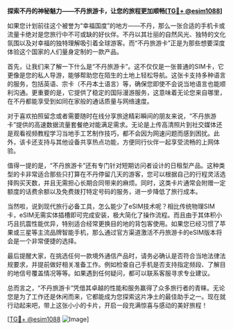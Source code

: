 **探索不丹的神秘魅力——不丹旅游卡，让您的旅程更加顺畅[[TG💪+ @esim1088](https://t.me/s/esim1088)]**

如果您计划前往这个被誉为“幸福国度”的地方——不丹，那么一张合适的手机卡或流量卡绝对是您旅行中不可或缺的好伙伴。不丹以其壮丽的自然风光、独特的文化氛围以及对幸福的独特理解吸引着全球游客。而“不丹旅游卡”正是为那些想要深度体验这个国家的人们量身定制的一款产品。

首先，让我们来了解一下什么是“不丹旅游卡”。这不仅仅是一张普通的SIM卡，它更像是您的私人导游，能够帮助您在陌生的土地上轻松导航。这张卡支持多种语言的服务，包括英语、宗卡（不丹本土语言）等，确保您即使不会说当地语言也能顺利沟通。更重要的是，它提供了稳定的国际漫游服务，这意味着无论您来自哪里，在不丹都能享受到如同在家般的通话质量与网络速度。

对于喜欢拍照留念或者需要随时在线分享旅途精彩瞬间的朋友来说，“不丹旅游卡”提供的高速数据流量套餐绝对能满足需求。无论是上传高清照片到社交媒体还是观看视频教程学习当地手工艺制作技巧，都不会因为网速问题而感到困扰。此外，该卡还支持与其他设备共享热点功能，方便同行伙伴一起享受流畅的上网体验。

值得一提的是，“不丹旅游卡”还有专门针对短期访问者设计的日租型产品。这种类型的卡非常适合那些只打算在不丹停留几天的游客，您可以根据自己的行程灵活选择购买天数，并且无需担心长期合同带来的麻烦。同时，这类卡片通常会附赠一定额度的话费余额以及免费拨打特定号码的服务，进一步降低了旅行成本。

当然啦，说到现代旅行必备工具，怎么能少了eSIM技术呢？相比传统物理SIM卡，eSIM无需实体插槽即可完成安装，极大简化了操作流程。而且由于其体积小巧且抗震性能优异，特别适合经常更换目的地的背包客使用。如果您已经习惯了苹果或三星等主流品牌智能手机，那么通过官方渠道激活不丹旅游卡的eSIM版本将会是一个非常便捷的选择。

最后提醒大家，在挑选任何一款境外通信产品时，请务必确认是否符合当地法律法规要求，并提前做好相关准备工作。例如检查自己手机是否支持指定频段、了解目的地信号覆盖情况等等。如果遇到任何疑问，都可以联系客服寻求专业建议。

总而言之，“不丹旅游卡”凭借其卓越的性能和服务赢得了众多旅行者的青睐。无论您是为了工作还是休闲而来，它都能成为您探索这片净土的最佳助手之一。现在就行动起来吧，带上这张小小的卡片，开启一段充满惊喜与感动的美好旅程！

[[TG💪+ @esim1088](https://t.me/s/esim1088) ![Image](https://i.postimg.cc/4NQfJmqS/Snipaste-2025-05-13-00-14-12.png)]